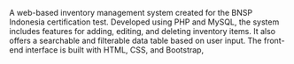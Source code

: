A web-based inventory management system created for the BNSP Indonesia certification test. Developed using PHP and MySQL, the system includes features for adding, editing, and deleting inventory items. It also offers a searchable and filterable data table based on user input. The front-end interface is built with HTML, CSS, and Bootstrap,
